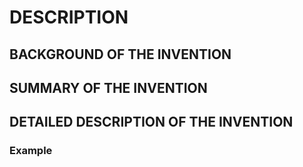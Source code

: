 # DESCRIPTION

## BACKGROUND OF THE INVENTION

## SUMMARY OF THE INVENTION

## DETAILED DESCRIPTION OF THE INVENTION

### Example


